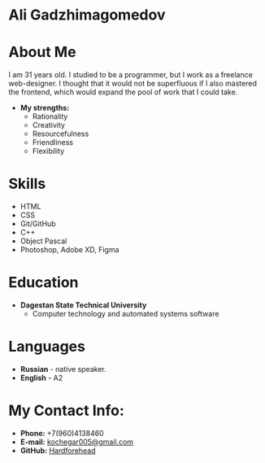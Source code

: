 # Ali Gadzhimagomedov
# About Me
I am 31 years old.
I studied to be a programmer, but I work as a freelance web-designer.
I thought that it would not be superfluous if I also mastered the frontend, which would expand the pool of work that I could take.

* **My strengths:**
    * Rationality
    * Creativity
    * Resourcefulness
    * Friendliness
    * Flexibility
 
 # Skills

* HTML
* CSS 
* Git/GitHub
* C++
* Object Pascal
* Photoshop, Adobe XD, Figma 

# Education

* **Dagestan State Technical University**
    * Сomputer technology and automated systems software

# Languages

* **Russian** - native speaker.
* **English** - A2

# My Contact Info:

* **Phone:** +7(960)4138460
* **E-mail:** [kochegar005@gmail.com](kochegar005@gmail.com)
* **GitHub:** [Hardforehead](https://github.com/Hardforehead)
